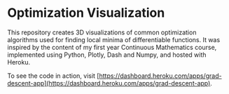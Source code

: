 # Optimization Visualization

This repository creates 3D visualizations of common optimization algorithms used for finding local minima of differentiable functions. It was inspired by the content of my first year Continuous Mathematics course, implemented using Python, Plotly, Dash and Numpy, and hosted with Heroku.

To see the code in action, visit [https://dashboard.heroku.com/apps/grad-descent-app](https://dashboard.heroku.com/apps/grad-descent-app).